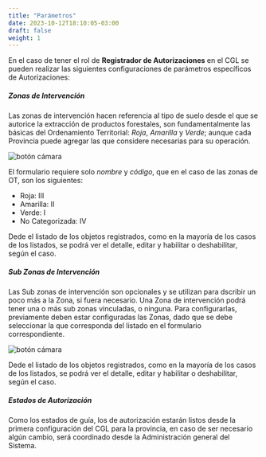 ```yaml
---
title: "Parámetros"
date: 2023-10-12T18:10:05-03:00
draft: false
weight: 1
---
```


En el caso de tener el rol de **Registrador de Autorizaciones** en el CGL se pueden realizar las siguientes configuraciones de parámetros específicos de Autorizaciones:

##### Zonas de Intervención
Las zonas de intervención hacen referencia al tipo de suelo desde el que se autorice la extracción de productos forestales, son fundamentalmente las básicas del Ordenamiento Territorial: *Roja*, *Amarilla* y *Verde*; aunque cada Provincia puede agregar las que considere necesarias para su operación.

![botón cámara](../images/menu_zonas.png)

El formulario requiere solo *nombre* y *código*, que en el caso de las zonas de OT, son los siguientes:

- Roja: III
- Amarilla: II
- Verde: I
- No Categorizada: IV

Dede el listado de los objetos registrados, como en la mayoría de los casos de los listados, se podrá ver el detalle, editar y habilitar o deshabilitar, según el caso.

##### Sub Zonas de Intervención
Las Sub zonas de intervención son opcionales y se utilizan para dscribir un poco más a la Zona, si fuera necesario. Una Zona de intervención podrá tener una o más sub zonas vinculadas, o ninguna. Para configurarlas, previamente deben estar configuradas las Zonas, dado que se debe seleccionar la que corresponda del listado en el formulario correspondiente.

![botón cámara](../images/form_sub_zonas.png)

Dede el listado de los objetos registrados, como en la mayoría de los casos de los listados, se podrá ver el detalle, editar y habilitar o deshabilitar, según el caso.

##### Estados de Autorización
Como los estados de guía, los de autorización estarán listos desde la primera configuración del CGL para la provincia, en caso de ser necesario algún cambio, será coordinado desde la Administración general del Sistema.
